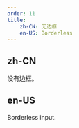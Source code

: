 ```yaml
---
order: 11
title:
    zh-CN: 无边框
    en-US: Borderless
---
```


## zh-CN

没有边框。

## en-US

Borderless input.
